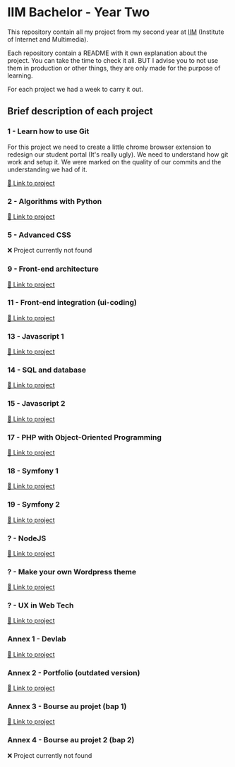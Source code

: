 # IIM Bachelor - Year Two

This repository contain all my project from my second year at [IIM](https://www.iim.fr/) (Institute of Internet and Multimedia).

Each repository contain a README with it own explanation about the project. You can take the time to check it all. BUT I advise you to not use them in production or other things, they are only made for the purpose of learning.

For each project we had a week to carry it out.

## Brief description of each project

### 1 - Learn how to use Git

For this project we need to create a little chrome browser extension to redesign our student portal (It's really ugly). We need to understand how git work and setup it. We were marked on the quality of our commits and the understanding we had of it.

[🔗 Link to project](/git)

### 2 - Algorithms with Python

[🔗 Link to project](/python)

### 5 - Advanced CSS

❌ Project currently not found

### 9 - Front-end architecture

[🔗 Link to project](/architecture-fronted)

### 11 - Front-end integration (ui-coding)

[🔗 Link to project](/ui-coding)

### 13 - Javascript 1

[🔗 Link to project](/javascript-1)

### 14 - SQL and database

[🔗 Link to project](/sql)

### 15 - Javascript 2

[🔗 Link to project](/javascript-2)

### 17 - PHP with Object-Oriented Programming

[🔗 Link to project](/php-poo)

### 18 - Symfony 1

[🔗 Link to project](/symfony-1)

### 19 - Symfony 2

[🔗 Link to project](/symfony-2)

### ? - NodeJS

[🔗 Link to project](/nodejs)

### ? - Make your own Wordpress theme

[🔗 Link to project](/wordpress-theme)

### ? - UX in Web Tech

[🔗 Link to project](/ux-tech-web)

### Annex 1 - Devlab

[🔗 Link to project](/devlab)

### Annex 2 - Portfolio (outdated version)

[🔗 Link to project](/portfolio)

### Annex 3 - Bourse au projet (bap 1)

[🔗 Link to project](/bap-1)

### Annex 4 - Bourse au projet 2 (bap 2)

❌ Project currently not found
